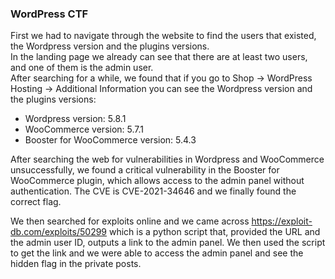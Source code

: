 ### WordPress CTF

First we had to navigate through the website to find the users that existed, the Wordpress version and the plugins versions.  
In the landing page we already can see that there are at least two users, and one of them is the admin user.  
After searching for a while, we found that if you go to Shop -> WordPress Hosting -> Additional Information you can see the Wordpress version and the plugins versions:

- Wordpress version: 5.8.1
- WooCommerce version: 5.7.1
- Booster for WooCommerce version: 5.4.3

After searching the web for vulnerabilities in Wordpress and WooCommerce unsuccessfully, we found a critical vulnerability in the Booster for WooCommerce plugin, which allows access to the admin panel without authentication. The CVE is CVE-2021-34646 and we finally found the correct flag.  

We then searched for exploits online and we came across https://exploit-db.com/exploits/50299 which is a python script that, provided the URL and the admin user ID, outputs a link to the admin panel. We then used the script to get the link and we were able to access the admin panel and see the hidden flag in the private posts.